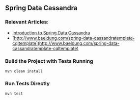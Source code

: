 ## Spring Data Cassandra

### Relevant Articles:
- [Introduction to Spring Data Cassandra](http://www.baeldung.com/spring-data-cassandra-tutorial)
- [http://www.baeldung.com/spring-data-cassandratemplate-cqltemplate](http://www.baeldung.com/spring-data-cassandratemplate-cqltemplate)
### Build the Project with Tests Running
```
mvn clean install
```

### Run Tests Directly
```
mvn test
```

